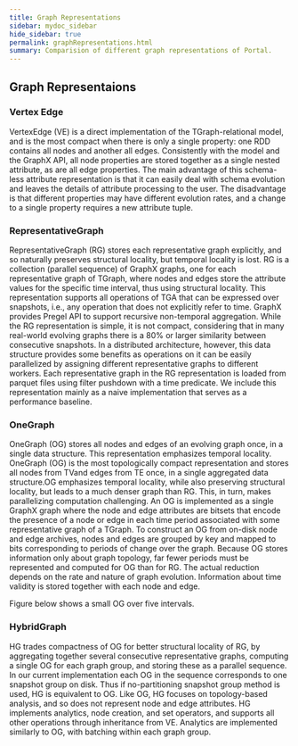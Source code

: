 ```yaml
---
title: Graph Representations
sidebar: mydoc_sidebar
hide_sidebar: true
permalink: graphRepresentations.html
summary: Comparision of different graph representations of Portal.
---
```





## Graph Representaions

### Vertex Edge
VertexEdge (VE) is a direct implementation of the TGraph-relational model, and is the most compact when there is only a single property: one RDD contains all nodes and another all edges. Consistently with the model and the GraphX API, all node properties are stored together as a single nested attribute, as are all edge properties. The main advantage of this schema-less attribute representation is that it can easily deal with schema evolution and leaves the details of attribute processing to the user. The disadvantage is that different properties may have different evolution rates, and a change to a single property requires a new attribute tuple.

### RepresentativeGraph
RepresentativeGraph (RG) stores each representative graph explicitly, and so naturally preserves structural locality, but temporal locality is lost. RG is a collection (parallel sequence) of GraphX graphs, one for each representative graph of TGraph, where nodes and edges store the attribute values for the specific time interval, thus using structural locality. This representation supports all operations of TGA that can be expressed over snapshots, i.e., any operation that does not explicitly refer to time. GraphX provides Pregel API to support recursive non-temporal aggregation. While the RG representation is simple, it is not compact, considering that in many real-world evolving graphs there is a 80% or larger similarity between consecutive snapshots. In a distributed architecture, however, this data structure provides some benefits as operations on it can be easily parallelized by assigning different representative graphs to different workers. Each representative graph in the RG representation is loaded from parquet files using filter pushdown with a time predicate. We include this representation mainly as a naive implementation that serves as a performance baseline.

### OneGraph
OneGraph (OG) stores all nodes and edges of an evolving graph once, in a single data structure. This representation emphasizes temporal locality. OneGraph (OG) is the most topologically compact representation and stores all nodes from TVand edges from TE once, in a single aggregated data structure.OG emphasizes temporal locality, while also preserving structural locality, but leads to a much denser graph than RG. This, in turn, makes parallelizing computation challenging. An OG is implemented as a single GraphX graph where the node and edge attributes are bitsets that encode the presence of a node or edge in each time period associated with some representative graph of a TGraph. To construct an OG from on-disk node and edge archives, nodes and edges are grouped by key and mapped to bits corresponding to periods of change over the graph. Because OG stores information only about graph topology, far fewer periods must be represented and computed for OG than for RG. The actual reduction depends on the rate and nature of graph evolution. Information about time validity is stored together with each node and edge. 

Figure below shows a small OG over five intervals.

### HybridGraph
HG trades compactness of OG for better structural locality of RG, by aggregating together several consecutive representative graphs, computing a single OG for each graph group, and storing these as a parallel sequence. In our current implementation each OG in the sequence corresponds to one snapshot group on disk. Thus if no-partitioning snapshot group method is used, HG is equivalent to OG. Like OG, HG focuses on topology-based analysis, and so does not represent node and edge attributes. HG implements analytics, node creation, and set operators, and supports all other operations through inheritance from VE. Analytics are implemented similarly to OG, with batching within each graph group.

